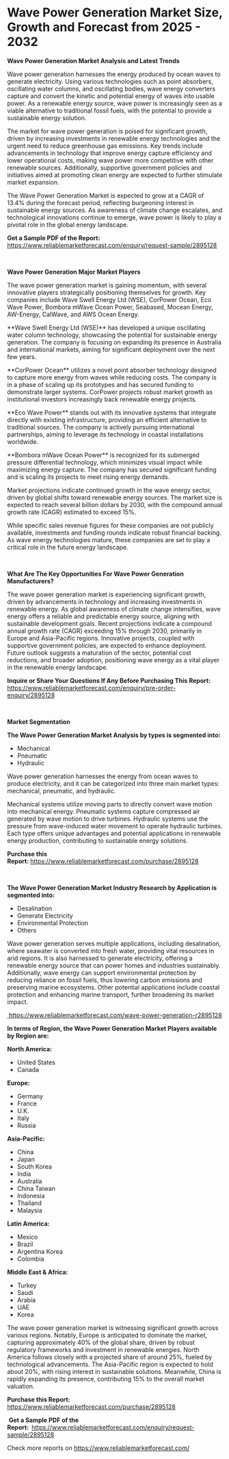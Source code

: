 <p><h1>Wave Power Generation Market Size, Growth and Forecast from 2025 - 2032</h1></p><p><strong>Wave Power Generation Market Analysis and Latest Trends</strong></p>
<p><p>Wave power generation harnesses the energy produced by ocean waves to generate electricity. Using various technologies such as point absorbers, oscillating water columns, and oscillating bodies, wave energy converters capture and convert the kinetic and potential energy of waves into usable power. As a renewable energy source, wave power is increasingly seen as a viable alternative to traditional fossil fuels, with the potential to provide a sustainable energy solution.</p><p>The market for wave power generation is poised for significant growth, driven by increasing investments in renewable energy technologies and the urgent need to reduce greenhouse gas emissions. Key trends include advancements in technology that improve energy capture efficiency and lower operational costs, making wave power more competitive with other renewable sources. Additionally, supportive government policies and initiatives aimed at promoting clean energy are expected to further stimulate market expansion. </p><p>The Wave Power Generation Market is expected to grow at a CAGR of 13.4% during the forecast period, reflecting burgeoning interest in sustainable energy sources. As awareness of climate change escalates, and technological innovations continue to emerge, wave power is likely to play a pivotal role in the global energy landscape.</p></p>
<p><strong>Get a Sample PDF of the Report:&nbsp;</strong> <a href="https://www.reliablemarketforecast.com/enquiry/request-sample/2895128?utm_campaign=3139&utm_medium=2&utm_source=Github&utm_content=ia&utm_term=15032025&utm_id=wave-power-generation">https://www.reliablemarketforecast.com/enquiry/request-sample/2895128</a></p>
<p>&nbsp;</p>
<p><strong>Wave Power Generation Major Market Players</strong></p>
<p><p>The wave power generation market is gaining momentum, with several innovative players strategically positioning themselves for growth. Key companies include Wave Swell Energy Ltd (WSE), CorPower Ocean, Eco Wave Power, Bombora mWave Ocean Power, Seabased, Mocean Energy, AW-Energy, CalWave, and AWS Ocean Energy. </p><p>**Wave Swell Energy Ltd (WSE)** has developed a unique oscillating water column technology, showcasing the potential for sustainable energy generation. The company is focusing on expanding its presence in Australia and international markets, aiming for significant deployment over the next few years.</p><p>**CorPower Ocean** utilizes a novel point absorber technology designed to capture more energy from waves while reducing costs. The company is in a phase of scaling up its prototypes and has secured funding to demonstrate larger systems. CorPower projects robust market growth as institutional investors increasingly back renewable energy projects.</p><p>**Eco Wave Power** stands out with its innovative systems that integrate directly with existing infrastructure, providing an efficient alternative to traditional sources. The company is actively pursuing international partnerships, aiming to leverage its technology in coastal installations worldwide.</p><p>**Bombora mWave Ocean Power** is recognized for its submerged pressure differential technology, which minimizes visual impact while maximizing energy capture. The company has secured significant funding and is scaling its projects to meet rising energy demands.</p><p>Market projections indicate continued growth in the wave energy sector, driven by global shifts toward renewable energy sources. The market size is expected to reach several billion dollars by 2030, with the compound annual growth rate (CAGR) estimated to exceed 15%.</p><p>While specific sales revenue figures for these companies are not publicly available, investments and funding rounds indicate robust financial backing. As wave energy technologies mature, these companies are set to play a critical role in the future energy landscape.</p></p>
<p>&nbsp;</p>
<p><strong>What Are The Key Opportunities For Wave Power Generation Manufacturers?</strong></p>
<p><p>The wave power generation market is experiencing significant growth, driven by advancements in technology and increasing investments in renewable energy. As global awareness of climate change intensifies, wave energy offers a reliable and predictable energy source, aligning with sustainable development goals. Recent projections indicate a compound annual growth rate (CAGR) exceeding 15% through 2030, primarily in Europe and Asia-Pacific regions. Innovative projects, coupled with supportive government policies, are expected to enhance deployment. Future outlook suggests a maturation of the sector, potential cost reductions, and broader adoption, positioning wave energy as a vital player in the renewable energy landscape.</p></p>
<p><strong>Inquire or Share Your Questions If Any Before Purchasing This Report:</strong> <a href="https://www.reliablemarketforecast.com/enquiry/pre-order-enquiry/2895128?utm_campaign=3139&utm_medium=2&utm_source=Github&utm_content=ia&utm_term=15032025&utm_id=wave-power-generation">https://www.reliablemarketforecast.com/enquiry/pre-order-enquiry/2895128</a></p>
<p>&nbsp;</p>
<p><strong>Market Segmentation</strong></p>
<p><strong>The Wave Power Generation Market Analysis by types is segmented into:</strong></p>
<p><ul><li>Mechanical</li><li>Pneumatic</li><li>Hydraulic</li></ul></p>
<p><p>Wave power generation harnesses the energy from ocean waves to produce electricity, and it can be categorized into three main market types: mechanical, pneumatic, and hydraulic. </p><p>Mechanical systems utilize moving parts to directly convert wave motion into mechanical energy. Pneumatic systems capture compressed air generated by wave motion to drive turbines. Hydraulic systems use the pressure from wave-induced water movement to operate hydraulic turbines. Each type offers unique advantages and potential applications in renewable energy production, contributing to sustainable energy solutions.</p></p>
<p><strong>Purchase this Report:&nbsp;</strong><a href="https://www.reliablemarketforecast.com/purchase/2895128?utm_campaign=3139&utm_medium=2&utm_source=Github&utm_content=ia&utm_term=15032025&utm_id=wave-power-generation">https://www.reliablemarketforecast.com/purchase/2895128</a></p>
<p>&nbsp;</p>
<p><strong>The Wave Power Generation Market Industry Research by Application is segmented into:</strong></p>
<p><ul><li>Desalination</li><li>Generate Electricity</li><li>Environmental Protection</li><li>Others</li></ul></p>
<p><p>Wave power generation serves multiple applications, including desalination, where seawater is converted into fresh water, providing vital resources in arid regions. It is also harnessed to generate electricity, offering a renewable energy source that can power homes and industries sustainably. Additionally, wave energy can support environmental protection by reducing reliance on fossil fuels, thus lowering carbon emissions and preserving marine ecosystems. Other potential applications include coastal protection and enhancing marine transport, further broadening its market impact.</p></p>
<p><a href="https://www.reliablemarketforecast.com/wave-power-generation-r2895128?utm_campaign=3139&utm_medium=2&utm_source=Github&utm_content=ia&utm_term=15032025&utm_id=wave-power-generation">&nbsp;https://www.reliablemarketforecast.com/wave-power-generation-r2895128</a></p>
<p><strong>In terms of Region, the Wave Power Generation Market Players available by Region are:</strong></p>
<p>
    <p> <strong> North America: </strong>
        <ul>
            <li>United States</li>
            <li>Canada</li>
        </ul>
        </p> 
    <p> <strong> Europe: </strong>
        <ul>
            <li>Germany</li>
            <li>France</li>
            <li>U.K.</li>
            <li>Italy</li>
            <li>Russia</li>
        </ul>
        </p> 
    <p> <strong> Asia-Pacific: </strong>
        <ul>
            <li>China</li>
            <li>Japan</li>
            <li>South Korea</li>
            <li>India</li>
            <li>Australia</li>
            <li>China Taiwan</li>
            <li>Indonesia</li>
            <li>Thailand</li>
            <li>Malaysia</li>
        </ul>
        </p> 
    <p> <strong> Latin America: </strong>
        <ul>
            <li>Mexico</li>
            <li>Brazil</li>
            <li>Argentina Korea</li>
            <li>Colombia</li>
        </ul>
        </p> 
    <p> <strong> Middle East & Africa: </strong>
        <ul>
            <li>Turkey</li>
            <li>Saudi</li>
            <li>Arabia</li>
            <li>UAE</li>
            <li>Korea</li>
        </ul>
    </p>
    </p>
<p><p>The wave power generation market is witnessing significant growth across various regions. Notably, Europe is anticipated to dominate the market, capturing approximately 40% of the global share, driven by robust regulatory frameworks and investment in renewable energies. North America follows closely with a projected share of around 25%, fueled by technological advancements. The Asia-Pacific region is expected to hold about 20%, with rising interest in sustainable solutions. Meanwhile, China is rapidly expanding its presence, contributing 15% to the overall market valuation.</p></p>
<p><strong>Purchase this Report: </strong><a href="https://www.reliablemarketforecast.com/purchase/2895128?utm_campaign=3139&utm_medium=2&utm_source=Github&utm_content=ia&utm_term=15032025&utm_id=wave-power-generation">https://www.reliablemarketforecast.com/purchase/2895128</a></p>
<p>&nbsp;<strong>Get a Sample PDF of the Report:&nbsp;&nbsp;</strong><a href="https://www.reliablemarketforecast.com/enquiry/request-sample/2895128?utm_campaign=3139&utm_medium=2&utm_source=Github&utm_content=ia&utm_term=15032025&utm_id=wave-power-generation">https://www.reliablemarketforecast.com/enquiry/request-sample/2895128</a></p>
<p><strong></strong></p>
<p>Check more reports on <a href="https://www.reliablemarketforecast.com/?utm_campaign=3139&utm_medium=2&utm_source=Github&utm_content=ia&utm_term=15032025&utm_id=wave-power-generation">https://www.reliablemarketforecast.com/</a></p>